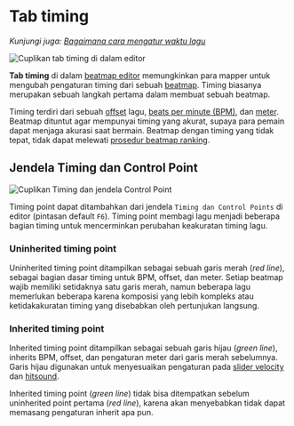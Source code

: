 # Tab timing

*Kunjungi juga: [Bagaimana cara mengatur waktu lagu](/wiki/Guides/How_to_Time_Songs)*

![Cuplikan tab timing di dalam editor](/wiki/shared/timing/Timing_base.jpg)

**Tab timing** di dalam [beatmap editor](/wiki/Client/Beatmap_editor) memungkinkan para mapper untuk mengubah pengaturan timing dari sebuah [beatmap](/wiki/Beatmap). Timing biasanya merupakan sebuah langkah pertama dalam membuat sebuah beatmap.

Timing terdiri dari sebuah [offset](/wiki/Offset) lagu, [beats per minute (BPM)](/wiki/Music_theory/Tempo), dan [meter](https://en.wikipedia.org/wiki/Metre_(music)). Beatmap dituntut agar mempunyai timing yang akurat, supaya para pemain dapat menjaga akurasi saat bermain. Beatmap dengan timing yang tidak tepat, tidak dapat melewati [prosedur beatmap ranking](/wiki/Beatmap_ranking_procedure).

## Jendela Timing dan Control Point

![Cuplikan Timing dan jendela Control Point](/wiki/shared/timing/TimingSetup.png)

Timing point dapat ditambahkan dari jendela `Timing dan Control Points` di editor (pintasan default `F6`). Timing point membagi lagu menjadi beberapa bagian timing untuk mencerminkan perubahan keakuratan timing lagu.

### Uninherited timing point

Uninherited timing point ditampilkan sebagai sebuah garis merah (*red line*), sebagai bagian dasar timing untuk BPM, offset, dan meter. Setiap beatmap wajib memiliki setidaknya satu garis merah, namun beberapa lagu memerlukan beberapa karena komposisi yang lebih kompleks atau ketidakakuratan timing yang disebabkan oleh pertunjukan langsung.

### Inherited timing point

Inherited timing point ditampilkan sebagai sebuah garis hijau (*green line*), inherits BPM, offset, dan pengaturan meter dari garis merah sebelumnya. Garis hijau digunakan untuk menyesuaikan pengaturan pada [slider velocity](/wiki/Gameplay/Hit_object/Slider/Slider_velocity) dan [hitsound](/wiki/Beatmapping/Hitsound).

Inherited timing point (*green line*) tidak bisa ditempatkan sebelum uninherited point pertama (*red line*), karena akan menyebabkan tidak dapat memasang pengaturan inherit apa pun.

